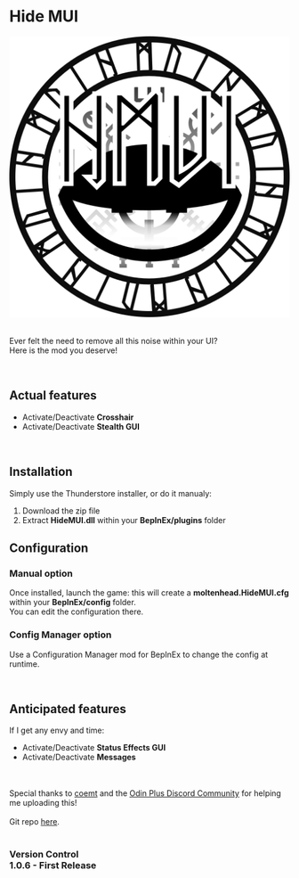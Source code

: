 <h1>Hide MUI</h1>
<img src="https://raw.githubusercontent.com/Moltenhead/Valheim-HideMUI/main/icon_512.png" alt="Hide MUI logo"/>
<br>
<br><p>Ever felt the need to remove all this noise within your UI?
<br>Here is the mod you deserve!</p>
<br>
<h2>Actual features</h2>
<ul><li>Activate/Deactivate <b>Crosshair</b></li>
<li>Activate/Deactivate <b>Stealth GUI</b></li></ul>
<br>
<h2>Installation</h2>
<p>Simply use the Thunderstore installer, or do it manualy:
<br><ol><li>Download the zip file</li>
<li>Extract <b>HideMUI.dll</b> within your <b>BepInEx/plugins</b> folder</li></ol></p>
<h2>Configuration</h2>
<h3>Manual option</h3>
<p>Once installed, launch the game: this will create a <b>moltenhead.HideMUI.cfg</b> within your <b>BepInEx/config</b> folder.
<br>You can edit the configuration there.</p>
<h3>Config Manager option</h3>
<p>Use a Configuration Manager mod for BepInEx to change the config at runtime.</p>
<br>
<h2>Anticipated features</h2>
<p>If I get any envy and time:</p>
<ul><li>Activate/Deactivate <b>Status Effects GUI</b></li>
<li>Activate/Deactivate <b>Messages</b></li></ul>
<br>
<br>Special thanks to <a href="https://valheim.thunderstore.io/package/coemt/">coemt</a> and the <a href="https://discord.gg/odinplus">Odin Plus Discord Community</a> for helping me uploading this!
<br>
<br>Git repo <a href="https://github.com/Moltenhead/Valheim-HideMUI">here</a>.
<br>
<br><h3>Version Control
<br>1.0.6 - First Release
<br>